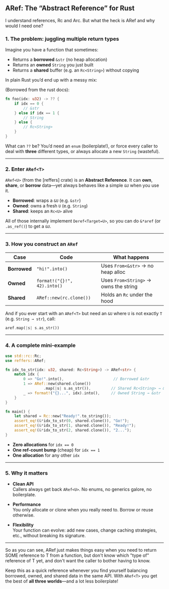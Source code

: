 ## ARef: The “Abstract Reference” for Rust

I understand references, Rc and Arc. But what the heck is ARef and why would I need one?

### 1. The problem: juggling multiple return types  
Imagine you have a function that sometimes:

- Returns a **borrowed** `&str` (no heap allocation)  
- Returns an **owned** `String` you just built  
- Returns a **shared** buffer (e.g. an `Rc<String>`) without copying  

In plain Rust you’d end up with a messy mix:

(Borrowed from the rust docs):
```rust
fn foo(idx: u32) -> ?? {
    if idx == 0 {
        // &str
    } else if idx == 1 {
        // String
    } else {
        // Rc<String>
    }
}
```

What can `??` be? You’d need an `enum` (boilerplate!), or force every caller to deal with **three** different types, or always allocate a new `String` (wasteful).

---

### 2. Enter `ARef<T>`  
`ARef<U>` (from the [reffers] crate) is an **Abstract Reference**. It can **own**, **share**, or **borrow** data—yet always behaves like a simple `&U` when you use it.  

- **Borrowed**: wraps a `&U` (e.g. `&str`)  
- **Owned**: owns a fresh `U` (e.g. `String`)  
- **Shared**: keeps an `Rc<U>` alive  

All of those internally implement `Deref<Target=U>`, so you can do `&*aref` (or `.as_ref()`) to get a `&U`.

---

### 3. How you construct an `ARef`

| Case               | Code                                   | What happens                          |
|--------------------|----------------------------------------|---------------------------------------|
| **Borrowed**       | `"hi!".into()`                         | Uses `From<&str>` → no heap alloc     |
| **Owned**          | `format!("{}!", 42).into()`            | Uses `From<String>` → owns the string |
| **Shared**         | `ARef::new(rc.clone())`                | Holds an `Rc` under the hood          |

And if you ever start with an `ARef<T>` but need an `&U` where `U` is not exactly `T` (e.g. `String → str`), call:

```rust
aref.map(|s| s.as_str())
```

---

### 4. A complete mini-example

```rust
use std::rc::Rc;
use reffers::ARef;

fn idx_to_str(idx: u32, shared: Rc<String>) -> ARef<str> {
    match idx {
        0 => "Go!".into(),                      // Borrowed &str
        1 => ARef::new(shared.clone())
                 .map(|s| s.as_str()),         // Shared Rc<String> → &str
        _ => format!("{}...", idx).into(),     // Owned String → &str
    }
}

fn main() {
    let shared = Rc::new("Ready!".to_string());
    assert_eq!(&*idx_to_str(0, shared.clone()), "Go!");
    assert_eq!(&*idx_to_str(1, shared.clone()), "Ready!");
    assert_eq!(&*idx_to_str(2, shared.clone()), "2...");
}
```

- **Zero allocations** for `idx == 0`  
- **One ref-count bump** (cheap) for `idx == 1`  
- **One allocation** for any other `idx`

---

### 5. Why it matters

- **Clean API**  
  Callers always get back `ARef<U>`. No enums, no generics galore, no boilerplate.

- **Performance**  
  You only allocate or clone when you really need to. Borrow or reuse otherwise.

- **Flexibility**  
  Your function can evolve: add new cases, change caching strategies, etc., without breaking its signature.

---

So as you can see, ARef just makes things easy when you need to return SOME reference to T from a function, but don't know which "type of" reference of T yet, and don't want the caller to bother having to know.

Keep this as a quick reference whenever you find yourself balancing borrowed, owned, and shared data in the same API. With `ARef<T>` you get the best of **all three worlds**—and a lot less boilerplate!
